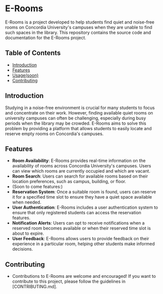# E-Rooms

E-Rooms is a project developed to help students find quiet and noise-free rooms on Concordia University's campuses when they are unable to find such spaces in the library. This repository contains the source code and documentation for the E-Rooms project.

## Table of Contents

- [Introduction](#introduction)
- [Features](#features)
- [Usage(soon)](#usage)
- [Contributing](https://github.com/wade3hamati/E-Rooms/blob/main/CONTRIBUTING.md)

## Introduction

Studying in a noise-free environment is crucial for many students to focus and concentrate on their work. However, finding available quiet rooms on university campuses can often be challenging, especially during busy periods when the library may be crowded. E-Rooms aims to solve this problem by providing a platform that allows students to easily locate and reserve empty rooms on Concordia's campuses.

## Features

- **Room Availability**: E-Rooms provides real-time information on the availability of rooms across Concordia University's campuses. Users can view which rooms are currently occupied and which are vacant.
- **Room Search**: Users can search for available rooms based on their location preferences, such as campus, building, or floor.
- (Soon to come features:)
- **Reservation System**: Once a suitable room is found, users can reserve it for a specified time slot to ensure they have a quiet space available when needed.
- **User Authentication**: E-Rooms includes a user authentication system to ensure that only registered students can access the reservation features.
- **Notification Alerts**: Users can opt to receive notifications when a reserved room becomes available or when their reserved time slot is about to expire.
- **User Feedback**: E-Rooms allows users to provide feedback on their experience in a particular room, helping other students make informed decisions.

## Contributing
- Contributions to E-Rooms are welcome and encouraged! If you want to contribute to this project, please follow the guidelines in [CONTRIBUTING.md].
